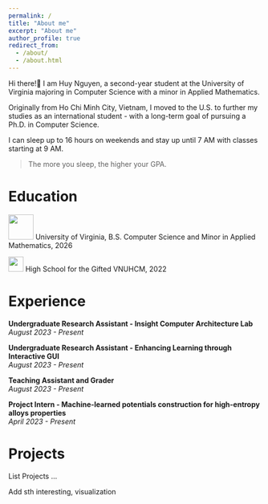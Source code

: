 ```yaml
---
permalink: /
title: "About me"
excerpt: "About me"
author_profile: true
redirect_from: 
  - /about/
  - /about.html
---
```


Hi there!👋 I am Huy Nguyen, a second-year student at the University of Virginia majoring in Computer Science with a minor in Applied Mathematics. 

Originally from Ho Chi Minh City, Vietnam, I moved to the U.S. to further my studies as an international student - with a long-term goal of pursuing a Ph.D. in Computer Science.

I can sleep up to 16 hours on weekends and stay up until 7 AM with classes starting at 9 AM.

> The more you sleep, the higher your GPA. 

Education
======
<img src="https://github.com/huy310304/huy310304.github.io/assets/114793725/92d9d747-afe3-4af2-80db-438b0f9ffc34" width="50"> University of Virginia, B.S. Computer Science and Minor in Applied Mathematics, 2026

<img src="https://github.com/huy310304/huy310304.github.io/assets/114793725/59a3c464-1d7a-438d-87b7-abaffe7aba09" width="30"> High School for the Gifted VNUHCM, 2022 

Experience 
======
**Undergraduate Research Assistant - Insight Computer Architecture Lab**  
*August 2023 - Present*  

**Undergraduate Research Assistant - Enhancing Learning through Interactive GUI**  
*August 2023 - Present*

**Teaching Assistant and Grader**  
*August 2023 - Present*

**Project Intern - Machine-learned potentials construction for high-entropy alloys properties**  
*April 2023 - Present*


Projects
======
List Projects ...

Add sth interesting, visualization
